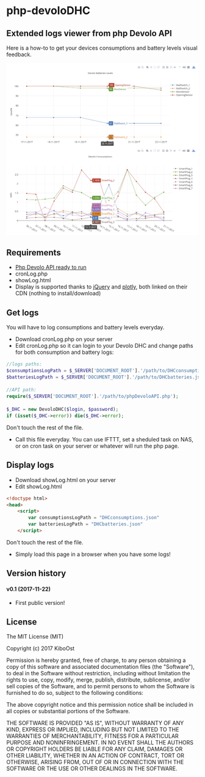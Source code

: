 # php-devoloDHC

## Extended logs viewer from php Devolo API

Here is a how-to to get your devices consumptions and battery levels visual feedback.

<p align="center">
  <img src="DHClogs.jpg">
</p>

## Requirements
- [Php Devolo API ready to run](https://github.com/KiboOst/php-devoloDHC)
- cronLog.php
- showLog.html
- Display is supported thanks to [jQuery](https://jquery.com/) and [plotly](https://plot.ly/), both linked on their CDN (nothing to install/download)


## Get logs

You will have to log consumptions and battery levels everyday.
- Download cronLog.php on your server
- Edit cronLog.php so it can login to your Devolo DHC and change paths for both consumption and battery logs:

```php
//logs paths:
$consumptionsLogPath = $_SERVER['DOCUMENT_ROOT'].'/path/to/DHCconsumptions.json';
$batteriesLogPath = $_SERVER['DOCUMENT_ROOT'].'/path/to/DHCbatteries.json';

//API path:
require($_SERVER['DOCUMENT_ROOT'].'/path/to/phpDevoloAPI.php');

$_DHC = new DevoloDHC($login, $password);
if (isset($_DHC->error)) die($_DHC->error);

```

Don't touch the rest of the file.

- Call this file everyday. You can use IFTTT, set a sheduled task on NAS, or on cron task on your server or whatever will run the php page.

## Display logs

- Download showLog.html on your server
- Edit showLog.html

```html
<!doctype html>
<head>
    <script>
        var consumptionsLogPath = "DHCconsumptions.json"
        var batteriesLogPath = "DHCbatteries.json"
    </script>
```

Don't touch the rest of the file.

- Simply load this page in a browser when you have some logs!

## Version history

#### v0.1 (2017-11-22)
- First public version!

## License

The MIT License (MIT)

Copyright (c) 2017 KiboOst

Permission is hereby granted, free of charge, to any person obtaining a copy
of this software and associated documentation files (the "Software"), to deal
in the Software without restriction, including without limitation the rights
to use, copy, modify, merge, publish, distribute, sublicense, and/or sell
copies of the Software, and to permit persons to whom the Software is
furnished to do so, subject to the following conditions:

The above copyright notice and this permission notice shall be included in all
copies or substantial portions of the Software.

THE SOFTWARE IS PROVIDED "AS IS", WITHOUT WARRANTY OF ANY KIND, EXPRESS OR
IMPLIED, INCLUDING BUT NOT LIMITED TO THE WARRANTIES OF MERCHANTABILITY,
FITNESS FOR A PARTICULAR PURPOSE AND NONINFRINGEMENT. IN NO EVENT SHALL THE
AUTHORS OR COPYRIGHT HOLDERS BE LIABLE FOR ANY CLAIM, DAMAGES OR OTHER
LIABILITY, WHETHER IN AN ACTION OF CONTRACT, TORT OR OTHERWISE, ARISING FROM,
OUT OF OR IN CONNECTION WITH THE SOFTWARE OR THE USE OR OTHER DEALINGS IN THE
SOFTWARE.

